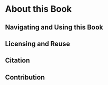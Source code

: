 # About this Book

## Navigating and Using this Book

<!-- add content -->

## Licensing and Reuse

<!-- add content -->

## Citation

<!-- add content -->

## Contribution

<!-- add content -->